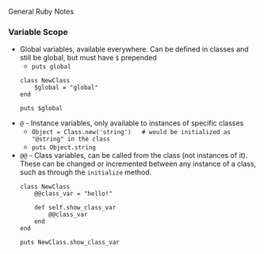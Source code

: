 General Ruby Notes

### Variable Scope

* Global variables, available everywhere. Can be defined in classes and still be global, but must have `$` prepended
    - `puts global`
    ```
    class NewClass
        $global = "global"
    end

    puts $global
    ```
* `@` - Instance variables, only available to instances of specific classes
    - `Object = Class.new('string')   # would be initialized as "@string" in the class`
    - `puts Object.string`
* `@@` - Class variables, can be called from the class (not instances of it). These can be changed or incremented between any instance of a class, such as through the `initialize` method.
    ```
    class NewClass
        @@class_var = "hello!"

        def self.show_class_var
            @@class_var
        end
    end

    puts NewClass.show_class_var
    ```